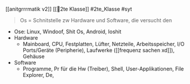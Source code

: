 [[anitgrrrmatik v2]] [[🥲2te Klasse]] #2te_Klasse #syt 

> Os = Schnitstelle zw Hardware und Software, die versucht den
- Ose: Linux, Windoof, Shit Os, Android, Ioshit
- Hardware
	- Mainboard, CPU, Festplatten, Lüfter, Netzteile, Arbeitsspeicher, I/O Ports/Geräte (Peripherie), Laufwerke ([[frequenz sachen xd]]), Gehäuse  
- Software
	- Programme, Pr für die Hw (Treiber), Shell, User-Applikationen, File Explorer, De,    
